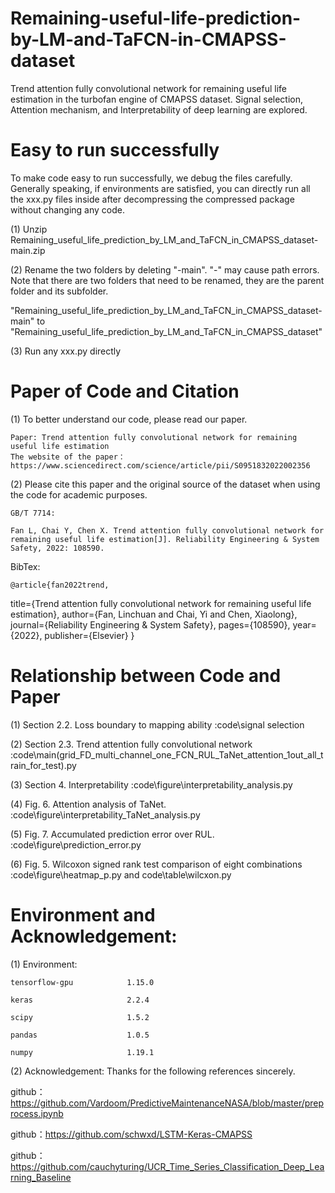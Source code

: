 # Remaining-useful-life-prediction-by-LM-and-TaFCN-in-CMAPSS-dataset
Trend attention fully convolutional network for remaining useful life estimation in the turbofan engine of CMAPSS dataset. Signal selection, Attention mechanism, and Interpretability of deep learning are explored.

# Easy to run successfully
To make code easy to run successfully, we debug the files carefully. Generally speaking, if environments are satisfied, you can directly run all the xxx.py files inside after decompressing the compressed package without changing any code.

(1) Unzip Remaining_useful_life_prediction_by_LM_and_TaFCN_in_CMAPSS_dataset-main.zip

(2) Rename the two folders by deleting "-main". "-" may cause path errors. Note that there are two folders that need to be renamed, they are the parent folder
and its subfolder.

"Remaining_useful_life_prediction_by_LM_and_TaFCN_in_CMAPSS_dataset-main" to "Remaining_useful_life_prediction_by_LM_and_TaFCN_in_CMAPSS_dataset"

(3) Run any xxx.py directly

# Paper of Code and Citation
(1) To better understand our code, please read our paper.

    Paper: Trend attention fully convolutional network for remaining useful life estimation
    The website of the paper：https://www.sciencedirect.com/science/article/pii/S0951832022002356 

(2) Please cite this paper and the original source of the dataset when using the code for academic purposes.

    GB/T 7714: 

    Fan L, Chai Y, Chen X. Trend attention fully convolutional network for remaining useful life estimation[J]. Reliability Engineering & System Safety, 2022: 108590.

BibTex:

    @article{fan2022trend,
  title={Trend attention fully convolutional network for remaining useful life estimation},
  author={Fan, Linchuan and Chai, Yi and Chen, Xiaolong},
  journal={Reliability Engineering \& System Safety},
  pages={108590},
  year={2022},
  publisher={Elsevier}
}


# Relationship between Code and Paper

 (1) Section 2.2. Loss boundary to mapping ability
 :code\signal selection   

 (2) Section 2.3. Trend attention fully convolutional network
 :code\main(grid_FD_multi_channel_one_FCN_RUL_TaNet_attention_1out_all_train_for_test).py

 (3) Section  4. Interpretability
 :code\figure\interpretability_analysis.py

 (4) Fig. 6. Attention analysis of TaNet.
 :code\figure\interpretability_TaNet_analysis.py

 (5) Fig. 7. Accumulated prediction error over RUL.
 :code\figure\prediction_error.py

 (6) Fig. 5. Wilcoxon signed rank test comparison of eight combinations
 :code\figure\heatmap_p.py   and   code\table\wilcxon.py


# Environment and Acknowledgement:

(1) Environment:

    tensorflow-gpu            1.15.0
    
    keras                     2.2.4
    
    scipy                     1.5.2
    
    pandas                    1.0.5
    
    numpy                     1.19.1


(2) Acknowledgement: 
   Thanks for the following references sincerely.
   
   github：https://github.com/Vardoom/PredictiveMaintenanceNASA/blob/master/preprocess.ipynb
   
   github：https://github.com/schwxd/LSTM-Keras-CMAPSS
   
   github：https://github.com/cauchyturing/UCR_Time_Series_Classification_Deep_Learning_Baseline
